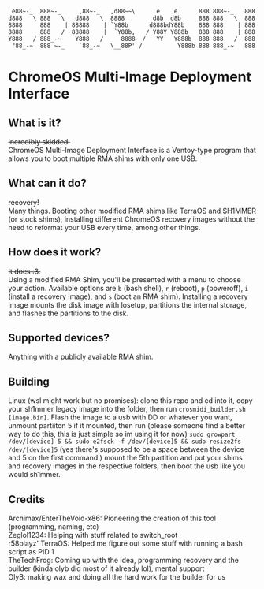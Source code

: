 ```
 e88~-_  888~-_     ,88~-_   ,d88~~\      e    e      888 888~-_   888
d888   \ 888   \   d888   \  8888        d8b  d8b     888 888   \  888
8888     888    | 88888    | `Y88b      d888bdY88b    888 888    | 888
8888     888   /  88888    |  `Y88b,   / Y88Y Y888b   888 888    | 888
Y888   / 888_-~    Y888   /     8888  /   YY   Y888b  888 888   /  888
 "88_-~  888 ~-_    `88_-~   \__88P' /          Y888b 888 888_-~   888
```

# ChromeOS Multi-Image Deployment Interface

## What is it?
~~Incredibly skidded.~~\
ChromeOS Multi-Image Deployment Interface is a Ventoy-type program that allows you to boot multiple RMA shims with only one USB. 

## What can it do?
~~recovery!~~\
Many things. Booting other modified RMA shims like TerraOS and SH1MMER (or stock shims), installing different ChromeOS recovery images without the need to reformat your USB every time, among other things.

## How does it work?
~~It does :3.~~\
Using a modified RMA Shim, you'll be presented with a menu to choose your action. Available options are `b` (bash shell), `r` (reboot), `p` (poweroff), `i` (install a recovery image), and `s` (boot an RMA shim). Installing a recovery image mounts the disk image with losetup, partitions the internal storage, and flashes the partitions to the disk.

## Supported devices?
Anything with a publicly available RMA shim.

## Building 
Linux (wsl might work but no promises): clone this repo and cd into it, copy your sh1mmer legacy image into the folder, then run `crosmidi_builder.sh [image.bin]`. 
Flash the image to a usb with DD or whatever you want, unmount partiiton 5 if it mounted, then run (please someone find a better way to do this, this is just simple so im using it for now) 
`sudo growpart /dev/[device] 5 && sudo e2fsck -f /dev/[device]5 && sudo resize2fs /dev/[device]5`
(yes there's supposed to be a space between the device and 5 on the first command.)
mount the 5th partition and put your shims and recovery images in the respective folders, then boot the usb like you would sh1mmer.

## Credits
Archimax/EnterTheVoid-x86: Pioneering the creation of this tool (programming, naming, etc)  
Zeglol1234: Helping with stuff related to switch_root  
r58playz' TerraOS: Helped me figure out some stuff with running a bash script as PID 1  
TheTechFrog: Coming up with the idea, programming recovery and the builder (kinda olyb did most of it already lol), mental support\
OlyB: making wax and doing all the hard work for the builder for us
